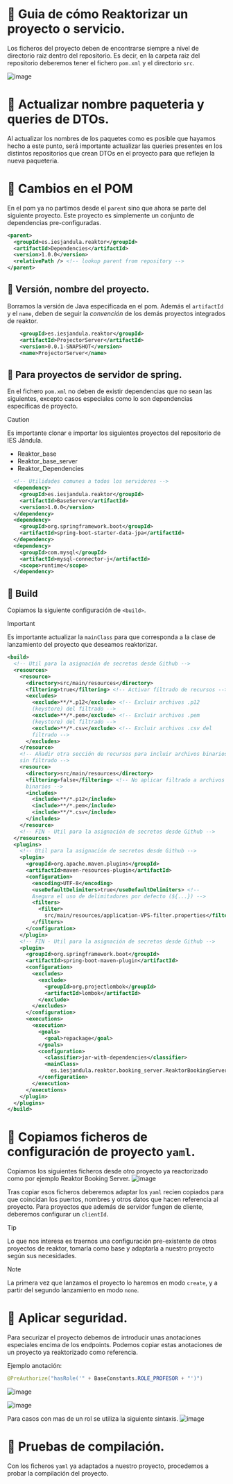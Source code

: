 # 📌 Guia de cómo Reaktorizar un proyecto o servicio.
Los ficheros del proyecto deben de encontrarse siempre a nivel de directorio raiz dentro del repositorio. Es decir, en la carpeta raiz del repositorio deberemos tener el fichero `pom.xml` y el directorio `src`.

![image](https://github.com/user-attachments/assets/9b235357-38d6-4f6f-ada1-3f68e5b7c312)

# 📌 Actualizar nombre paqueteria y queries de DTOs.
Al actualizar los nombres de los paquetes como es posible que hayamos hecho a este punto, será importante actualizar las queries presentes en los distintos repositorios que crean DTOs en el proyecto para que reflejen la nueva paqueteria. 

# 📌 Cambios en el POM
En el pom ya no partimos desde el `parent` sino que ahora se parte del siguiente proyecto.
Este proyecto es simplemente un conjunto de dependencias pre-configuradas.
   
```xml
<parent>
  <groupId>es.iesjandula.reaktor</groupId>
  <artifactId>Dependencies</artifactId>
  <version>1.0.0</version>
  <relativePath /> <!-- lookup parent from repository -->
</parent>
```

## 📍 Versión, nombre del proyecto.
Borramos la versión de Java especificada en el pom. Además el `artifactId` y el `name`, deben de seguir la _convención_ de los demás proyectos integrados de reaktor. 
```xml
	<groupId>es.iesjandula.reaktor</groupId>
	<artifactId>ProjectorServer</artifactId>
	<version>0.0.1-SNAPSHOT</version>
	<name>ProjectorServer</name>
```

## 📍 Para proyectos de servidor de spring.
En el fichero `pom.xml` no deben de existir dependencias que no sean las siguientes, excepto casos especiales como lo son dependencias especificas de proyecto.


>[!CAUTION]
> Es importante clonar e importar los siguientes proyectos del repositorio de IES Jándula.
> - Reaktor_base
> - Reaktor_base_server
> - Reaktor_Dependencies

```xml
  <!-- Utilidades comunes a todos los servidores -->
  <dependency>
    <groupId>es.iesjandula.reaktor</groupId>
    <artifactId>BaseServer</artifactId>
    <version>1.0.0</version>
  </dependency>
  <dependency>
    <groupId>org.springframework.boot</groupId>
    <artifactId>spring-boot-starter-data-jpa</artifactId>
  </dependency>
  <dependency>
    <groupId>com.mysql</groupId>
    <artifactId>mysql-connector-j</artifactId>
    <scope>runtime</scope>
  </dependency>
```

## 📍 Build
Copiamos la siguiente configuración de `<build>`.

>[!IMPORTANT]
>Es importante actualizar la `mainClass` para que corresponda a la clase de lanzamiento del proyecto que deseamos reaktorizar.

```xml
<build>
  <!-- Util para la asignación de secretos desde Github -->
  <resources>
    <resource>
      <directory>src/main/resources</directory>
      <filtering>true</filtering> <!-- Activar filtrado de recursos -->
      <excludes>
        <exclude>**/*.p12</exclude> <!-- Excluir archivos .p12
        (keystore) del filtrado -->
        <exclude>**/*.pem</exclude> <!-- Excluir archivos .pem
        (keystore) del filtrado -->
        <exclude>**/*.csv</exclude> <!-- Excluir archivos .csv del
        filtrado -->
      </excludes>
    </resource>
    <!-- Añadir otra sección de recursos para incluir archivos binarios
    sin filtrado -->
    <resource>
      <directory>src/main/resources</directory>
      <filtering>false</filtering> <!-- No aplicar filtrado a archivos
      binarios -->
      <includes>
        <include>**/*.p12</include>
        <include>**/*.pem</include>
        <include>**/*.csv</include>
      </includes>
    </resource>
    <!-- FIN - Util para la asignación de secretos desde Github -->
  </resources>
  <plugins>
    <!-- Util para la asignación de secretos desde Github -->
    <plugin>
      <groupId>org.apache.maven.plugins</groupId>
      <artifactId>maven-resources-plugin</artifactId>
      <configuration>
        <encoding>UTF-8</encoding>
        <useDefaultDelimiters>true</useDefaultDelimiters> <!--
        Asegura el uso de delimitadores por defecto (${...}) -->
        <filters>
          <filter>
            src/main/resources/application-VPS-filter.properties</filter>
        </filters>
      </configuration>
    </plugin>
    <!-- FIN - Util para la asignación de secretos desde Github -->
    <plugin>
      <groupId>org.springframework.boot</groupId>
      <artifactId>spring-boot-maven-plugin</artifactId>
      <configuration>
        <excludes>
          <exclude>
            <groupId>org.projectlombok</groupId>
            <artifactId>lombok</artifactId>
          </exclude>
        </excludes>
      </configuration>
      <executions>
        <execution>
          <goals>
            <goal>repackage</goal>
          </goals>
          <configuration>
            <classifier>jar-with-dependencies</classifier>
            <mainClass>
              es.iesjandula.reaktor.booking_server.ReaktorBookingServerApplication</mainClass>  -> IMPORTANTE CAMBIAR ESTA LINEA PARA LA CLASE REFERENTE EN TU PROYECTO.
          </configuration>
        </execution>
      </executions>
    </plugin>
  </plugins>
</build>
```

# 📌 Copiamos ficheros de configuración de proyecto `yaml`.
Copiamos los siguientes ficheros desde otro proyecto ya reactorizado como por ejemplo Reaktor Booking Server.
![image](https://github.com/user-attachments/assets/b23abe99-e882-4fb2-9d91-2de1f8cc50f0)

Tras copiar esos ficheros deberemos adaptar los `yaml` recien copiados para que coincidan los puertos, nombres y otros datos que hacen referencia al proyecto. 
Para proyectos que además de servidor fungen de cliente, deberemos configurar un `clientId`.

<!-- En el fichero `application-VPS.yaml` modificamos según nustro proyecto: -->

>[!TIP]
> Lo que nos interesa es traernos una configuración pre-existente de otros proyectos de reaktor, tomarla como base y adaptarla a nuestro proyecto según sus necesidades.

>[!NOTE]
> La primera vez que lanzamos el proyecto lo haremos en modo `create`, y a partir del segundo lanzamiento en modo `none`.

# 📌 Aplicar seguridad.
Para securizar el proyecto debemos de introducir unas anotaciones especiales encima de los endpoints. Podemos copiar estas anotaciones de un proyecto ya reaktorizado como referencia.

Ejemplo anotación:
```java
@PreAuthorize("hasRole('" + BaseConstants.ROLE_PROFESOR + "')")
```

![image](https://github.com/user-attachments/assets/1f827a2e-0add-489a-b24f-7b85a0d87dba)

![image](https://github.com/user-attachments/assets/b07b398f-8bf6-497c-b071-c944d70f1b95)

Para casos con mas de un rol se utiliza la siguiente sintaxis.
![image](https://github.com/user-attachments/assets/9b9a5112-75d0-4d93-8398-730ec11509f3)

# 📌 Pruebas de compilación.
Con los ficheros `yaml` ya adaptados a nuestro proyecto, procedemos a probar la compilación del proyecto. 

